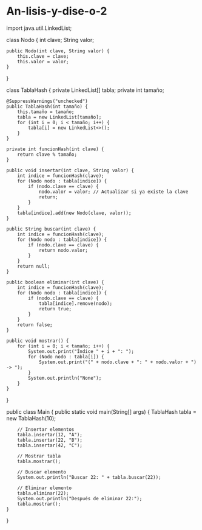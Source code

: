 # An-lisis-y-dise-o-2


import java.util.LinkedList;

class Nodo {
    int clave;
    String valor;

    public Nodo(int clave, String valor) {
        this.clave = clave;
        this.valor = valor;
    }
}

class TablaHash {
    private LinkedList<Nodo>[] tabla;
    private int tamaño;

    @SuppressWarnings("unchecked")
    public TablaHash(int tamaño) {
        this.tamaño = tamaño;
        tabla = new LinkedList[tamaño];
        for (int i = 0; i < tamaño; i++) {
            tabla[i] = new LinkedList<>();
        }
    }

    private int funcionHash(int clave) {
        return clave % tamaño;
    }

    public void insertar(int clave, String valor) {
        int indice = funcionHash(clave);
        for (Nodo nodo : tabla[indice]) {
            if (nodo.clave == clave) {
                nodo.valor = valor; // Actualizar si ya existe la clave
                return;
            }
        }
        tabla[indice].add(new Nodo(clave, valor));
    }

    public String buscar(int clave) {
        int indice = funcionHash(clave);
        for (Nodo nodo : tabla[indice]) {
            if (nodo.clave == clave) {
                return nodo.valor;
            }
        }
        return null;
    }

    public boolean eliminar(int clave) {
        int indice = funcionHash(clave);
        for (Nodo nodo : tabla[indice]) {
            if (nodo.clave == clave) {
                tabla[indice].remove(nodo);
                return true;
            }
        }
        return false;
    }

    public void mostrar() {
        for (int i = 0; i < tamaño; i++) {
            System.out.print("Índice " + i + ": ");
            for (Nodo nodo : tabla[i]) {
                System.out.print("(" + nodo.clave + ": " + nodo.valor + ") -> ");
            }
            System.out.println("None");
        }
    }
}

public class Main {
    public static void main(String[] args) {
        TablaHash tabla = new TablaHash(10);

        // Insertar elementos
        tabla.insertar(12, "A");
        tabla.insertar(22, "B");
        tabla.insertar(42, "C");

        // Mostrar tabla
        tabla.mostrar();

        // Buscar elemento
        System.out.println("Buscar 22: " + tabla.buscar(22));

        // Eliminar elemento
        tabla.eliminar(22);
        System.out.println("Después de eliminar 22:");
        tabla.mostrar();
    }
}
